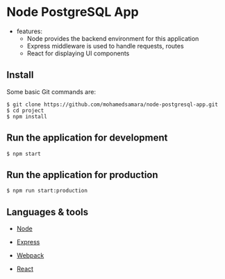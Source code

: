 # Node PostgreSQL App

* features:
  * Node provides the backend environment for this application
  * Express middleware is used to handle requests, routes
  * React for displaying UI components

## Install

Some basic Git commands are:

```
$ git clone https://github.com/mohamedsamara/node-postgresql-app.git
$ cd project
$ npm install

```

## Run the application for development

```
$ npm start

```

## Run the application for production

```
$ npm run start:production

```

## Languages & tools

- [Node](https://nodejs.org/en/)

- [Express](https://expressjs.com/)

- [Webpack](https://webpack.js.org/)

- [React](https://reactjs.org/)

